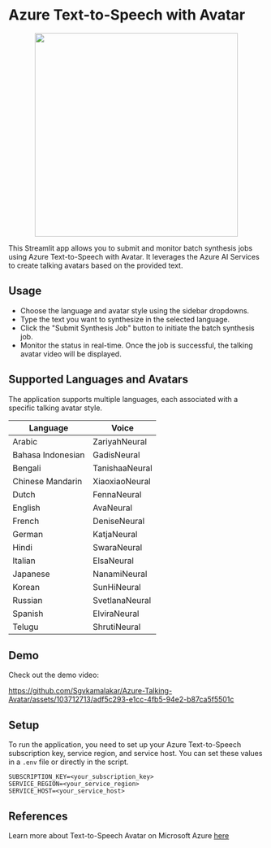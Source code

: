 # Azure Text-to-Speech with Avatar

<p align="center">
  <img src="https://github.com/Sgvkamalakar/Azure-Talking-Avatar/assets/103712713/09fc79f9-cc68-4354-bae7-e75e24add235" width="400" height="400"/>
</p>
This Streamlit app allows you to submit and monitor batch synthesis jobs using Azure Text-to-Speech with Avatar. It leverages the Azure AI Services to create talking avatars based on the provided text.

## Usage
- Choose the language and avatar style using the sidebar dropdowns.
- Type the text you want to synthesize in the selected language.
- Click the "Submit Synthesis Job" button to initiate the batch synthesis job.
- Monitor the status in real-time. Once the job is successful, the talking avatar video will be displayed.

## Supported Languages and Avatars
The application supports multiple languages, each associated with a specific talking avatar style.
<div align='center'>
  <table>
  <thead>
    <tr>
      <th>Language</th>
      <th>Voice</th>
    </tr>
  </thead>
  <tbody>
    <tr>
      <td>Arabic</td>
      <td>ZariyahNeural</td>
    </tr>
    <tr>
      <td>Bahasa Indonesian</td>
      <td>GadisNeural</td>
    </tr>
    <tr>
      <td>Bengali</td>
      <td>TanishaaNeural</td>
    </tr>
    <tr>
      <td>Chinese Mandarin</td>
      <td>XiaoxiaoNeural</td>
    </tr>
    <tr>
      <td>Dutch</td>
      <td>FennaNeural</td>
    </tr>
    <tr>
      <td>English</td>
      <td>AvaNeural</td>
    </tr>
    <tr>
      <td>French</td>
      <td>DeniseNeural</td>
    </tr>
    <tr>
      <td>German</td>
      <td>KatjaNeural</td>
    </tr>
    <tr>
      <td>Hindi</td>
      <td>SwaraNeural</td>
    </tr>
    <tr>
      <td>Italian</td>
      <td>ElsaNeural</td>
    </tr>
    <tr>
      <td>Japanese</td>
      <td>NanamiNeural</td>
    </tr>
    <tr>
      <td>Korean</td>
      <td>SunHiNeural</td>
    </tr>
    <tr>
      <td>Russian</td>
      <td>SvetlanaNeural</td>
    </tr>
    <tr>
      <td>Spanish</td>
      <td>ElviraNeural</td>
    </tr>
    <tr>
      <td>Telugu</td>
      <td>ShrutiNeural</td>
    </tr>
  </tbody>
</table>
</div>

## Demo
Check out the demo video:

https://github.com/Sgvkamalakar/Azure-Talking-Avatar/assets/103712713/adf5c293-e1cc-4fb5-94e2-b87ca5f5501c


## Setup
To run the application, you need to set up your Azure Text-to-Speech subscription key, service region, and service host. You can set these values in a `.env` file or directly in the script.

```dotenv
SUBSCRIPTION_KEY=<your_subscription_key>
SERVICE_REGION=<your_service_region>
SERVICE_HOST=<your_service_host>
```

## References
Learn more about Text-to-Speech Avatar on Microsoft Azure [here](https://learn.microsoft.com/en-us/azure/ai-services/speech-service/text-to-speech-avatar/what-is-text-to-speech-avatar)
  
